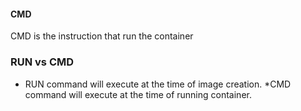 #### CMD

CMD is the instruction that run the container

### RUN vs CMD

* RUN command will execute at the time of image creation.
*CMD command will execute at the time of running container.